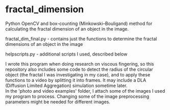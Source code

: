 # fractal_dimension
Python OpenCV and box-counting (Minkowski–Bouligand) method for calculating the fractal dimension of an object in the image. 

fractal_dim_final.py - contains just the functions to determine the fractal dimensions of an object in the image 

helpscripts.py - additional scripts I used, described below 


I wrote this program when doing research on viscous fingering, so this repository also includes some code to detect the radius of the circular object (the fractal I was investigating in my case), and to apply these functions to a video by splitting it into frames. It may include a DLA (Diffusion Limited Aggregation) simulation sometime later.  
In the 'photo and video examples' folder, I attach some of the images I used my program to process. Changing some of the image preprocessing parameters might be needed for different images. 


